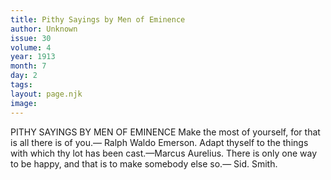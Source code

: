 ```yaml
---
title: Pithy Sayings by Men of Eminence
author: Unknown
issue: 30
volume: 4
year: 1913
month: 7
day: 2
tags:
layout: page.njk
image:
---
```

PITHY SAYINGS BY MEN OF EMINENCE    Make the most of yourself, for that is all there is of you.— Ralph Waldo Emerson. Adapt thyself to the things with which thy lot has been cast.—Marcus Aurelius. There is only one way to be happy, and that is to make somebody else so.— Sid. Smith. 




